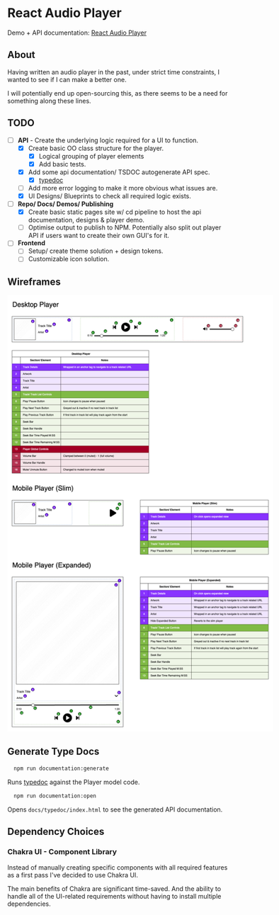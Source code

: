 # React Audio Player

Demo + API documentation: [React Audio Player](https://jonnypickard.github.io/react-audio-player)

## About

Having written an audio player in the past, under strict time constraints, I wanted to see if I can make a better one.

I will potentially end up open-sourcing this, as there seems to be a need for something along these lines.

## TODO

- [ ] **API** - Create the underlying logic required for a UI to function.
  - [x] Create basic OO class structure for the player.
    - [x] Logical grouping of player elements
    - [x] Add basic tests.
  - [x] Add some api documentation/ TSDOC autogenerate API spec.
    - [x] [typedoc](https://typedoc.org/)
  - [ ] Add more error logging to make it more obvious what issues are.
  - [x] UI Designs/ Blueprints to check all required logic exists.
- [ ] **Repo/ Docs/ Demos/ Publishing**
  - [x] Create basic static pages site w/ cd pipeline to host the api documentation, designs & player demo.
  - [ ] Optimise output to publish to NPM. Potentially also split out player API if users want to create their own GUI's for it.
- [ ] **Frontend**
  - [ ] Setup/ create theme solution + design tokens.
  - [ ] Customizable icon solution.

## Wireframes

<p align="center">
  <img src="./docs/designs/ReactAudioPlayer.drawio.png" alt="Wireframes" style="max-width:600px;">
</p>

## Generate Type Docs

```sh
  npm run documentation:generate
```

Runs [typedoc](https://typedoc.org/) against the Player model code.

```sh
  npm run documentation:open
```

Opens `docs/typedoc/index.html` to see the generated API documentation.

## Dependency Choices

### Chakra UI - Component Library

Instead of manually creating specific components with all required features as a first pass I've decided to use Chakra UI.

The main benefits of Chakra are significant time-saved. And the ability to handle all of the UI-related requirements without having to install multiple dependencies.
